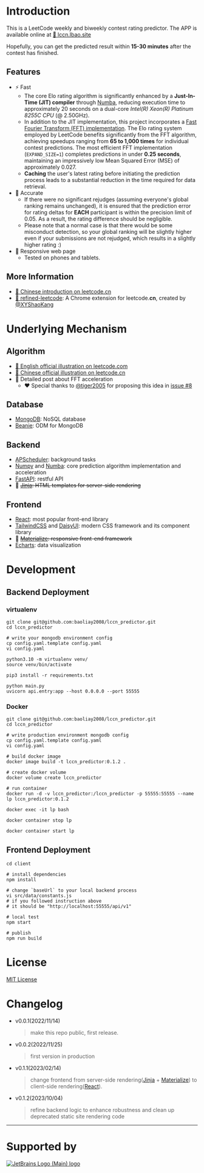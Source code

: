 
# Introduction

This is a LeetCode weekly and biweekly contest rating predictor. The APP is available online at [🔗 lccn.lbao.site](https://lccn.lbao.site/)

Hopefully, you can get the predicted result within **15-30 minutes** after the contest has finished.

## Features

* ⚡️ Fast
  * The core Elo rating algorithm is significantly enhanced by a **Just-In-Time (JIT) compiler** through [Numba](https://numba.pydata.org), reducing execution time to approximately 20 seconds on a dual-core *Intel(R) Xeon(R) Platinum 8255C CPU* (@ 2.50GHz).
  * In addition to the JIT implementation, this project incorporates a [Fast Fourier Transform (FFT) implementation](https://github.com/baoliay2008/lccn_predictor/pull/43). The Elo rating system employed by LeetCode benefits significantly from the FFT algorithm, achieving speedups ranging from **65 to 1,000 times** for individual contest predictions. The most efficient FFT implementation (`EXPAND_SIZE=1`) completes predictions in under **0.25 seconds**, maintaining an impressively low Mean Squared Error (MSE) of approximately 0.027.
  * **Caching** the user's latest rating before initiating the prediction process leads to a substantial reduction in the time required for data retrieval.
* 🎯 Accurate
  * If there were no significant rejudges (assuming everyone's global ranking remains unchanged), it is ensured that the prediction error for rating deltas for **EACH** participant is within the precision limit of 0.05. As a result, the rating difference should be negligible.
  * Please note that a normal case is that there would be some misconduct detection, so your global ranking will be slightly higher even if your submissions are not rejudged, which results in a slightly higher rating :)
* 📱 Responsive web page
  * Tested on phones and tablets.

## More Information

* [🔗 Chinese introduction on leetcode.cn](https://leetcode.cn/circle/discuss/2Ibimx/)
* [🔗 refined-leetcode](https://github.com/XYShaoKang/refined-leetcode): A Chrome extension for leetcode.**cn**, created by [@XYShaoKang](https://github.com/XYShaoKang)

# Underlying Mechanism

## Algorithm

* [🔗 English official illustration on leetcode.com](https://leetcode.com/discuss/general-discussion/468851/New-Contest-Rating-Algorithm-(Coming-Soon))
* [🔗 Chinese official illustration on leetcode.cn](https://leetcode.cn/circle/article/neTUV4/)
* 🔗 Detailed post about FFT acceleration
  - ❤️ Special thanks to [@tiger2005](https://github.com/tiger2005) for proposing this idea in [issue #8](https://github.com/baoliay2008/lccn_predictor/issues/8)

## Database

* [MongoDB](https://www.mongodb.com/): NoSQL database
* [Beanie](https://roman-right.github.io/beanie/): ODM for MongoDB

## Backend

* [APScheduler](https://apscheduler.readthedocs.io/en/3.x/): background tasks
* [Numpy](https://numpy.org/) and [Numba](https://numba.pydata.org/): core prediction algorithm implementation and acceleration
* [FastAPI](https://fastapi.tiangolo.com/): restful API
* 🚮 ~~[Jinja](https://jinja.palletsprojects.com/): HTML templates for server-side rendering~~

## Frontend

* [React](https://reactjs.org/): most popular front-end library
* [TailwindCSS](https://tailwindcss.com/) and [DaisyUI](https://daisyui.com/): modern CSS framework and its component library
* 🚮 ~~[Materialize](https://materializecss.com/): responsive front-end framework~~
* [Echarts](https://echarts.apache.org/en/index.html): data visualization

# Development

## Backend Deployment

### virtualenv

```shell
git clone git@github.com:baoliay2008/lccn_predictor.git
cd lccn_predictor

# write your mongodb environment config
cp config.yaml.template config.yaml
vi config.yaml

python3.10 -m virtualenv venv/
source venv/bin/activate

pip3 install -r requirements.txt

python main.py
uvicorn api.entry:app --host 0.0.0.0 --port 55555
```

### Docker

```shell
git clone git@github.com:baoliay2008/lccn_predictor.git
cd lccn_predictor

# write production environment mongodb config
cp config.yaml.template config.yaml
vi config.yaml

# build docker image
docker image build -t lccn_predictor:0.1.2 .

# create docker volume
docker volume create lccn_predictor

# run container
docker run -d -v lccn_predictor:/lccn_predictor -p 55555:55555 --name lp lccn_predictor:0.1.2

docker exec -it lp bash

docker container stop lp

docker container start lp

```

## Frontend Deployment

```shell
cd client

# install dependencies
npm install

# change `baseUrl` to your local backend process
vi src/data/constants.js
# if you followed instruction above
# it should be "http://localhost:55555/api/v1"

# local test
npm start

# publish
npm run build

```


# License

[MIT License](LICENSE)

# Changelog

* v0.0.1(2022/11/14)
  > make this repo public, first release.
* v0.0.2(2022/11/25)
  > first version in production
* v0.1.1(2023/02/14)
  > change frontend from server-side rendering([Jinja](https://jinja.palletsprojects.com/) + [Materialize](https://materializecss.com/)) to client-side rendering([React](https://reactjs.org/)).
* v0.1.2(2023/10/04)
  > refine backend logic to enhance robustness and clean up deprecated static site rendering code

---

# Supported by

[![JetBrains Logo (Main) logo](https://resources.jetbrains.com/storage/products/company/brand/logos/jb_beam.svg)](https://jb.gg/OpenSourceSupport)
